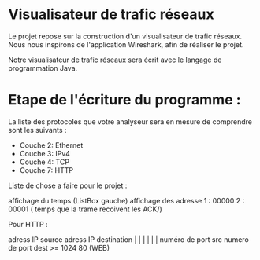 ﻿# Visualisateur de trafic réseaux

Le projet repose sur la construction d'un visualisateur de trafic réseaux. Nous nous inspirons de l'application Wireshark, afin de réaliser le projet. 

Notre visualisateur de trafic réseaux sera écrit avec le langage de programmation Java. 

# Etape de l'écriture du programme : 
La liste des protocoles que votre analyseur sera en mesure de comprendre sont les
suivants :
- Couche 2: Ethernet
- Couche 3: IPv4
- Couche 4: TCP
- Couche 7: HTTP



Liste de chose a faire pour le projet : 

affichage du temps (ListBox gauche)                                          affichage des adresse 
1 : 00000 
2 : 00001 ( temps que la trame recoivent les ACK/)


Pour HTTP : 

adress IP source         adress IP destination
        |                           |
        |                           |
        |                           |
numéro de port src          numero de port dest 
    >= 1024                         80 (WEB)




